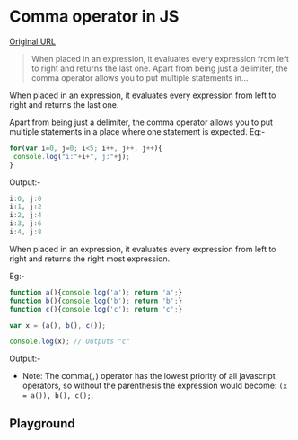 # Comma operator in JS

[Original URL](http://www.jstips.co/en/comma-operaton-in-js/)

> When placed in an expression, it evaluates every expression from left to right and returns the last one. Apart from being just a delimiter, the comma operator allows you to put multiple statements in...

When placed in an expression, it evaluates every expression from left to right and returns the last one.

Apart from being just a delimiter, the comma operator allows you to put multiple statements in a place where one statement is expected. Eg:-

```js
for(var i=0, j=0; i<5; i++, j++, j++){
 console.log("i:"+i+", j:"+j);
}
```

Output:-

```js
i:0, j:0
i:1, j:2
i:2, j:4
i:3, j:6
i:4, j:8
```

When placed in an expression, it evaluates every expression from left to right and returns the right most expression.

Eg:-

```js
function a(){console.log('a'); return 'a';} 
function b(){console.log('b'); return 'b';} 
function c(){console.log('c'); return 'c';}

var x = (a(), b(), c());

console.log(x); // Outputs "c"
```

Output:-

- Note: The comma(`,`) operator has the lowest priority of all javascript operators, so without the parenthesis the expression would become: `(x = a()), b(), c();`.

## Playground
